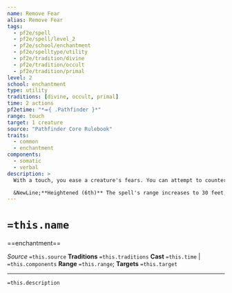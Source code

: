 ```yaml
---
name: Remove Fear
alias: Remove Fear
tags:
  - pf2e/spell
  - pf2e/spell/level_2
  - pf2e/school/enchantment
  - pf2e/spelltype/utility
  - pf2e/tradition/divine
  - pf2e/tradition/occult
  - pf2e/tradition/primal
level: 2
school: enchantment
type: utility
traditions: [divine, occult, primal]
time: 2 actions
pf2etime: "*⬺{ .Pathfinder }*"
range: touch
target: 1 creature
source: "Pathfinder Core Rulebook"
traits:
  - common
  - enchantment
components:
  - somatic
  - verbal
description: >
  With a touch, you ease a creature's fears. You can attempt to counteract a single fear effect that the target suffers from. This frees only the target, not any other creatures under the fear effect.

  &NewLine;**Heightened (6th)** The spell's range increases to 30 feet, and you can target up to 10 creatures.
---
```

# `=this.name`
==enchantment==

*Source* `=this.source`
**Traditions** `=this.traditions`
**Cast** `=this.time` | `=this.components`
**Range** `=this.range`; **Targets** `=this.target`

***
`=this.description`